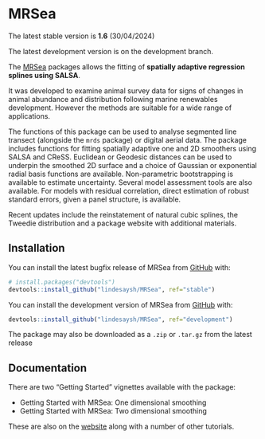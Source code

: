 
<!-- README.md is generated from README.Rmd. Please edit that file -->

# MRSea

The latest stable version is **1.6** (30/04/2024)

The latest development version is on the development branch.

The [MRSea](https://lindesaysh.github.io/MRSea) packages allows the
fitting of **spatially adaptive regression splines using SALSA**.

It was developed to examine animal survey data for signs of changes in
animal abundance and distribution following marine renewables
development. However the methods are suitable for a wide range of
applications.

The functions of this package can be used to analyse segmented line
transect (alongside the `mrds` package) or digital aerial data. The
package includes functions for fitting spatially adaptive one and 2D
smoothers using SALSA and CReSS. Euclidean or Geodesic distances can be
used to underpin the smoothed 2D surface and a choice of Gaussian or
exponential radial basis functions are available. Non-parametric
bootstrapping is available to estimate uncertainty. Several model
assessment tools are also available. For models with residual
correlation, direct estimation of robust standard errors, given a panel
structure, is available.

Recent updates include the reinstatement of natural cubic splines, the Tweedie 
distribution and a package website with additional materials.

## Installation

You can install the latest bugfix release of MRSea from
[GitHub](https://github.com/lindesaysh/MRSea) with:

``` r
# install.packages("devtools")
devtools::install_github("lindesaysh/MRSea", ref="stable")
```

You can install the development version of MRSea from
[GitHub](https://github.com/lindesaysh/MRSea) with:

``` r
devtools::install_github("lindesaysh/MRSea", ref="development")
```

The package may also be downloaded as a `.zip` or `.tar.gz` from the
latest release

## Documentation

There are two “Getting Started” vignettes available with the package:

- Getting Started with MRSea: One dimensional smoothing
- Getting Started with MRSea: Two dimensional smoothing

These are also on the
[website](https://lindesaysh.github.io/MRSea/articles) along with a
number of other tutorials.
